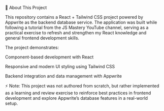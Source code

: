 📌 About This Project

This repository contains a React + Tailwind CSS project powered by Appwrite as the backend database service. The application was built while following a tutorial from the JS Mastery YouTube channel, serving as a practical exercise to refresh and strengthen my React knowledge and general frontend development skills.

The project demonstrates:

Component-based development with React

Responsive and modern UI styling using Tailwind CSS

Backend integration and data management with Appwrite

⚡ Note: This project was not authored from scratch, but rather implemented as a learning and review exercise to reinforce best practices in frontend development and explore Appwrite’s database features in a real-world setup.